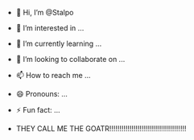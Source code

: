 - 👋 Hi, I’m @Stalpo
- 👀 I’m interested in ...
- 🌱 I’m currently learning ...
- 💞️ I’m looking to collaborate on ...
- 📫 How to reach me ...
- 😄 Pronouns: ...
- ⚡ Fun fact: ...

- THEY CALL ME THE GOATR!!!!!!!!!!!!!!!!!!!!!!!!!!!!!!!!!!!!!!

<!---
Stalpo/Stalpo is a ✨ special ✨ repository because its `README.md` (this file) appears on your GitHub profile.
You can click the Preview link to take a look at your changes.
--->
